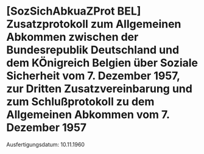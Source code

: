 # [SozSichAbkuaZProt BEL] Zusatzprotokoll zum Allgemeinen Abkommen zwischen der Bundesrepublik Deutschland und dem KÖnigreich Belgien über Soziale Sicherheit vom 7. Dezember 1957, zur Dritten Zusatzvereinbarung und zum Schlußprotokoll zu dem Allgemeinen Abkommen vom 7. Dezember 1957

Ausfertigungsdatum: 10.11.1960

 